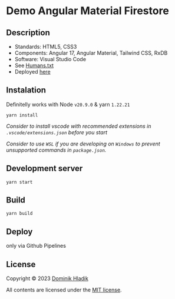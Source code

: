 # Demo Angular Material Firestore

## Description

- Standards: HTML5, CSS3
- Components: Angular 17, Angular Material, Tailwind CSS, RxDB
- Software: Visual Studio Code
- See [Humans.txt](https://celtian.github.io/demo-angular-material-firestore/humans.txt)
- Deployed [here](https://celtian.github.io/demo-angular-material-firestore/)

## Instalation

Definitelly works with Node `v20.9.0` & yarn `1.22.21`

```
yarn install
```

_Consider to install vscode with recommended extensions in `.vscode/extensions.json` before you start_

_Consider to use `WSL` if you are developing on `Windows` to prevent unsupported commands in `package.json`._

## Development server

```
yarn start
```

## Build

```
yarn build
```

## Deploy

only via Github Pipelines

## License

Copyright &copy; 2023 [Dominik Hladik](https://github.com/Celtian)

All contents are licensed under the [MIT license].

[mit license]: LICENSE
